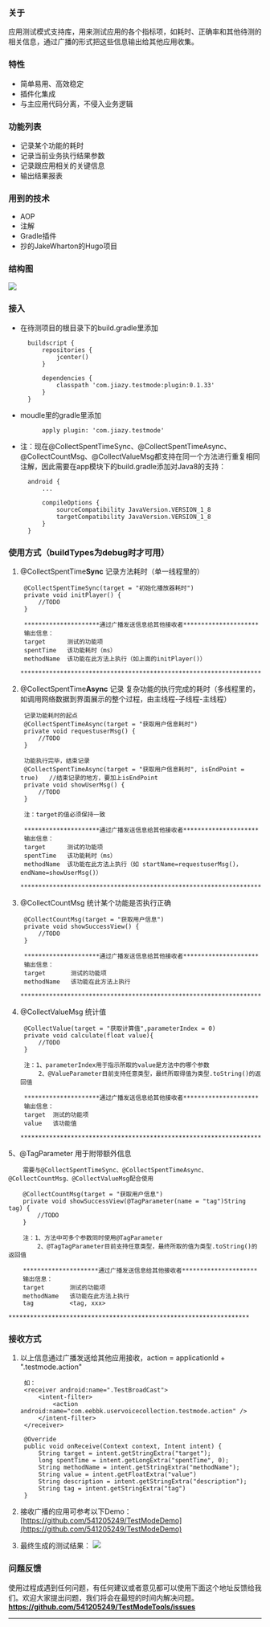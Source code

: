 ### 关于
应用测试模式支持库，用来测试应用的各个指标项，如耗时、正确率和其他待测的相关信息，通过广播的形式把这些信息输出给其他应用收集。

### 特性
- 简单易用、高效稳定
- 插件化集成
- 与主应用代码分离，不侵入业务逻辑

### 功能列表
- 记录某个功能的耗时
- 记录当前业务执行结果参数
- 记录跟应用相关的关键信息
- 输出结果报表

### 用到的技术
- AOP
- 注解
- Gradle插件
- 抄的JakeWharton的Hugo项目


### 结构图
![](https://i.imgur.com/AYgXjOE.png)

### 接入  

- 在待测项目的根目录下的build.gradle里添加

		buildscript {
		    repositories {
		        jcenter()
		    }
	
		    dependencies {
		        classpath 'com.jiazy.testmode:plugin:0.1.33'
		    }
		}


- moudle里的gradle里添加

			apply plugin: 'com.jiazy.testmode'

- 注：现在@CollectSpentTimeSync、@CollectSpentTimeAsync、@CollectCountMsg、@CollectValueMsg都支持在同一个方法进行重复相同注解，因此需要在app模块下的build.gradle添加对Java8的支持：

        android {
            ...

            compileOptions {
                sourceCompatibility JavaVersion.VERSION_1_8
                targetCompatibility JavaVersion.VERSION_1_8
            }
        }

### 使用方式（buildTypes为debug时才可用）

1. @CollectSpentTime**Sync** 记录方法耗时（单一线程里的）

		@CollectSpentTimeSync(target = "初始化播放器耗时")
		private void initPlayer() {
			//TODO
	    }
		
		*********************通过广播发送信息给其他接收者*********************
		输出信息：
		target      测试的功能项
		spentTime   该功能耗时（ms）
		methodName  该功能在此方法上执行（如上面的initPlayer()）
		*******************************************************************

2. @CollectSpentTime**Async**  记录 复杂功能的执行完成的耗时（多线程里的，如调用网络数据到界面展示的整个过程，由主线程-子线程-主线程）
		
		记录功能耗时的起点
		@CollectSpentTimeAsync(target = "获取用户信息耗时")
		private void requestuserMsg() {
			//TODO
	    }

		功能执行完毕，结束记录
		@CollectSpentTimeAsync(target = "获取用户信息耗时", isEndPoint = true)   //结束记录的地方，要加上isEndPoint
		private void showUserMsg() {
			//TODO
	    }
		
		注：target的值必须保持一致

		*********************通过广播发送信息给其他接收者*********************
		输出信息：
		target      测试的功能项
		spentTime   该功能耗时（ms）
		methodName  该功能在此方法上执行（如 startName=requestuserMsg()，endName=showUserMsg()）
		*******************************************************************

3. @CollectCountMsg 统计某个功能是否执行正确

		@CollectCountMsg(target = "获取用户信息")
		private void showSuccessView() {
			//TODO		
		}

		*********************通过广播发送信息给其他接收者*********************
		输出信息：
		target       测试的功能项
		methodName   该功能在此方法上执行
		*******************************************************************

4. @CollectValueMsg 统计值

        @CollectValue(target = "获取计算值",parameterIndex = 0)
        private void calculate(float value){
            //TODO
        }

        注：1、parameterIndex用于指示所取的value是方法中的哪个参数
            2、@ValueParameter目前支持任意类型，最终所取得值为类型.toString()的返回值

        *********************通过广播发送信息给其他接收者*********************
        输出信息：
        target  测试的功能项
        value   该功能值
        *******************************************************************

5、@TagParameter 用于附带额外信息

        需要与@CollectSpentTimeSync、@CollectSpentTimeAsync、@CollectCountMsg、@CollectValueMsg配合使用

        @CollectCountMsg(target = "获取用户信息")
        private void showSuccessView(@TagParameter(name = "tag")String tag) {
            //TODO
        }

        注：1、方法中可多个参数同时使用@TagParameter
            2、@TagTagParameter目前支持任意类型，最终所取的值为类型.toString()的返回值

        *********************通过广播发送信息给其他接收者*********************
        输出信息：
        target       测试的功能项
        methodName   该功能在此方法上执行
        tag          <tag, xxx>
        *******************************************************************

### 接收方式
1. 以上信息通过广播发送给其他应用接收，action = applicationId + ".testmode.action"

		如：
		<receiver android:name=".TestBroadCast">
            <intent-filter>
                <action android:name="com.eebbk.uservoicecollection.testmode.action" />
            </intent-filter>
        </receiver>

		@Override
		public void onReceive(Context context, Intent intent) {
			String target = intent.getStringExtra("target");
			long spentTime = intent.getLongExtra("spentTime", 0);
			String methodName = intent.getStringExtra("methodName");
			String value = intent.getFloatExtra("value")
			String description = intent.getStringExtra("description");
			String tag = intent.getStringExtra("tag")
		}
		
2. 接收广播的应用可参考以下Demo：
[https://github.com/541205249/TestModeDemo](https://github.com/541205249/TestModeDemo)

3. 最终生成的测试结果：
![](https://i.imgur.com/FjHg54Z.png)
### 问题反馈
使用过程成遇到任何问题，有任何建议或者意见都可以使用下面这个地址反馈给我们。欢迎大家提出问题，我们将会在最短的时间内解决问题。
**https://github.com/541205249/TestModeTools/issues**

--------